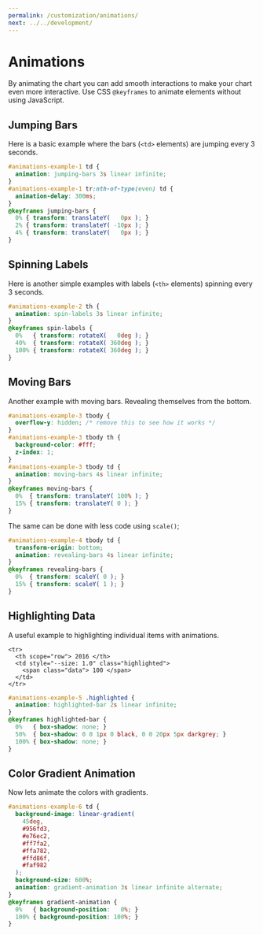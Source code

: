 ```yaml
---
permalink: /customization/animations/
next: ../../development/
---
```


# Animations

By animating the chart you can add smooth interactions to make your chart even more interactive. Use CSS `@keyframes` to animate elements without using JavaScript.

## Jumping Bars

Here is a basic example where the bars (`<td>` elements) are jumping every 3 seconds.

```css
#animations-example-1 td {
  animation: jumping-bars 3s linear infinite;
}
#animations-example-1 tr:nth-of-type(even) td {
  animation-delay: 300ms;
}
@keyframes jumping-bars {
  0% { transform: translateY(   0px ); }
  2% { transform: translateY( -10px ); }
  4% { transform: translateY(   0px ); }
}
```

<code-example code-example-id="animations-example-1">
<template v-slot:css-code>
#animations-example-1 {
  height: 200px;
  max-width: 300px;
  margin: 0 auto;
}
#animations-example-1 td {
  animation: jumping-bars 3s linear infinite;
  animation-delay: 0;
}
#animations-example-1 tr:nth-of-type(even) td {
  animation-delay: 300ms;
}
@keyframes jumping-bars {
  0% { transform: translateY(   0px ); }
  2% { transform: translateY( -10px ); }
  4% { transform: translateY(   0px ); }
}
</template>
<template v-slot:html-code>
<table class="charts-css column hide-data show-labels show-primary-axis data-spacing-6" id="animations-example-1">

  <caption> Animation Example #1 </caption>

  <thead>
    <tr>
      <th scope="col"> Year </th>
      <th scope="col"> Progress </th>
    </tr>
  </thead>

  <tbody>
    <tr>
      <th scope="row"> 2016 </th>
      <td style="--size: 0.2"> <span class="data"> 20 </span> </td>
    </tr>
    <tr>
      <th scope="row"> 2017 </th>
      <td style="--size: 0.4"> <span class="data"> 40 </span> </td>
    </tr>
    <tr>
      <th scope="row"> 2018 </th>
      <td style="--size: 0.6"> <span class="data"> 60 </span> </td>
    </tr>
    <tr>
      <th scope="row"> 2019 </th>
      <td style="--size: 0.8"> <span class="data"> 80 </span> </td>
    </tr>
    <tr>
      <th scope="row"> 2020 </th>
      <td style="--size: 1.0"> <span class="data"> 100 </span> </td>
    </tr>
  </tbody>

</table>
</template>
</code-example>

## Spinning Labels

Here is another simple examples with labels (`<th>` elements) spinning every 3 seconds.

```css
#animations-example-2 th {
  animation: spin-labels 3s linear infinite;
}
@keyframes spin-labels {
  0%   { transform: rotateX(   0deg ); }
  40%  { transform: rotateX( 360deg ); }
  100% { transform: rotateX( 360deg ); }
}
```

<code-example code-example-id="animations-example-2">
<template v-slot:css-code>
#animations-example-2 {
  --labels-size: 160px;
  height: 250px;
  max-width: 500px;
  margin: 0 auto;
}
#animations-example-2 td {
  line-height: 1.5;
}
#animations-example-2 th {
  animation: spin-labels 3s linear infinite;
}
@keyframes spin-labels {
  0%   { transform: rotateX(   0deg ); }
  40%  { transform: rotateX( 360deg ); }
  100% { transform: rotateX( 360deg ); }
}
</template>
<template v-slot:html-code>
<table class="charts-css bar hide-data show-labels data-spacing-5 show-primary-axis show-data-axes" id="animations-example-2">

  <caption> Animation Example #2 - The Richest People In America (Forbes 1918) </caption>

  <thead>
    <tr>
      <th scope="col"> Country </th>
      <th scope="col"> Gold </th>
      <th scope="col"> Silver </th>
      <th scope="col"> Silver </th>
    </tr>
  </thead>

  <tbody>
    <tr>
      <th scope="row"> John D. Rockefeller </th>
      <td style="--size: calc( 1200 / 1200 );"> <span class="data"> 1,200 </span> </td>
    </tr>
    <tr>
      <th scope="row"> Henry Clay Frick </th>
      <td style="--size: calc( 225 / 1200 );"> <span class="data"> 225 </span> </td>
    </tr>
    <tr>
      <th scope="row"> Andrew Carnegie </th>
      <td style="--size: calc( 200 / 1200 );"> <span class="data"> 200 </span> </td>
    </tr>
    <tr>
      <th scope="row"> George Fisher Baker </th>
      <td style="--size: calc( 150 / 1200 );"> <span class="data"> 150 </span> </td>
    </tr>
    <tr>
      <th scope="row"> William Rockefeller </th>
      <td style="--size: calc( 150 / 1200 );"> <span class="data"> 150 </span> </td>
    </tr>
  </tbody>

</table>
</template>
</code-example>

## Moving Bars

Another example with moving bars. Revealing themselves from the bottom.

```css
#animations-example-3 tbody {
  overflow-y: hidden; /* remove this to see how it works */
}
#animations-example-3 tbody th {
  background-color: #fff;
  z-index: 1;
}
#animations-example-3 tbody td {
  animation: moving-bars 4s linear infinite;
}
@keyframes moving-bars {
  0%  { transform: translateY( 100% ); }
  15% { transform: translateY( 0 ); }
}
```

<code-example code-example-id="animations-example-3">
<template v-slot:css-code>
#animations-example-3 {
  height: 200px;
  max-width: 300px;
  margin: 0 auto;
}
#animations-example-3 tbody {
  overflow-y: hidden; /* remove this to see how it works */
}
#animations-example-3 tbody th {
  background-color: #fff;
  z-index: 1;
}
#animations-example-3 tbody td {
  animation: moving-bars 4s linear infinite;
}
@keyframes moving-bars {
  0%  { transform: translateY( 100% ); }
  15% { transform: translateY( 0 ); }
}
</template>
<template v-slot:html-code>
<table class="charts-css column show-labels hide-data data-spacing-5 show-primary-axis show-data-axes" id="animations-example-3">

  <caption> Animation Example #3 </caption>

  <thead>
    <tr>
      <th scope="col"> Year </th>
      <th scope="col"> Progress </th>
    </tr>
  </thead>

  <tbody>
    <tr>
      <th scope="row"> 2016 </th>
      <td style="--size: 1.0"> <span class="data"> 100 </span> </td>
    </tr>
    <tr>
      <th scope="row"> 2017 </th>
      <td style="--size: 0.8"> <span class="data"> 80 </span> </td>
    </tr>
    <tr>
      <th scope="row"> 2018 </th>
      <td style="--size: 0.6"> <span class="data"> 60 </span> </td>
    </tr>
    <tr>
      <th scope="row"> 2019 </th>
      <td style="--size: 0.4"> <span class="data"> 40 </span> </td>
    </tr>
    <tr>
      <th scope="row"> 2020 </th>
      <td style="--size: 0.2"> <span class="data"> 20 </span> </td>
    </tr>
  </tbody>

</table>
</template>
</code-example>

The same can be done with less code using `scale()`;

```css
#animations-example-4 tbody td {
  transform-origin: bottom;
  animation: revealing-bars 4s linear infinite;
}
@keyframes revealing-bars {
  0%  { transform: scaleY( 0 ); }
  15% { transform: scaleY( 1 ); }
}
```

<code-example code-example-id="animations-example-4">
<template v-slot:css-code>
#animations-example-4 {
  height: 200px;
  max-width: 300px;
  margin: 0 auto;
}
#animations-example-4 tbody td {
  transform-origin: bottom;
  animation: revealing-bars 4s linear infinite;
}
@keyframes revealing-bars {
  0%  { transform: scaleY( 0 ); }
  15% { transform: scaleY( 1 ); }
}
</template>
<template v-slot:html-code>
<table class="charts-css column show-labels hide-data data-spacing-5 show-primary-axis show-data-axes" id="animations-example-4">

  <caption> Animation Example #4 </caption>

  <thead>
    <tr>
      <th scope="col"> Year </th>
      <th scope="col"> Progress </th>
    </tr>
  </thead>

  <tbody>
    <tr>
      <th scope="row"> 2016 </th>
      <td style="--size: 0.2"> <span class="data"> 20 </span> </td>
    </tr>
    <tr>
      <th scope="row"> 2017 </th>
      <td style="--size: 0.4"> <span class="data"> 40 </span> </td>
    </tr>
    <tr>
      <th scope="row"> 2018 </th>
      <td style="--size: 0.6"> <span class="data"> 60 </span> </td>
    </tr>
    <tr>
      <th scope="row"> 2019 </th>
      <td style="--size: 0.8"> <span class="data"> 80 </span> </td>
    </tr>
    <tr>
      <th scope="row"> 2020 </th>
      <td style="--size: 1.0"> <span class="data"> 100 </span> </td>
    </tr>
  </tbody>

</table>
</template>
</code-example>

## Highlighting Data

A useful example to highlighting individual items with animations.

```html{3}
<tr>
  <th scope="row"> 2016 </th>
  <td style="--size: 1.0" class="highlighted">
    <span class="data"> 100 </span>
  </td>
</tr>
```

```css
#animations-example-5 .highlighted {
  animation: highlighted-bar 2s linear infinite;
}
@keyframes highlighted-bar {
  0%   { box-shadow: none; }
  50%  { box-shadow: 0 0 1px 0 black, 0 0 20px 5px darkgrey; }
  100% { box-shadow: none; }
}
```

<code-example code-example-id="animations-example-5">
<template v-slot:css-code>
#animations-example-5 {
  height: 200px;
  max-width: 350px;
  margin: 0 auto;
}
#animations-example-5 .highlighted {
  animation: highlighted-bar 2s linear infinite;
}
@keyframes highlighted-bar {
  0%   { box-shadow: none; }
  50%  { box-shadow: 0 0 1px 0 black, 0 0 20px 5px darkgrey; }
  100% { box-shadow: none; }
}
</template>
<template v-slot:html-code>
<table class="charts-css column show-labels data-spacing-15 show-primary-axis show-data-axes" id="animations-example-5">

  <caption> Animation Example #5 </caption>

  <thead>
    <tr>
      <th scope="col"> Year </th>
      <th scope="col"> Progress </th>
    </tr>
  </thead>

  <tbody>
    <tr>
      <th scope="row"> 2016 </th>
      <td style="--size: 0.2"> <span class="data"> 20 </span> </td>
    </tr>
    <tr>
      <th scope="row"> 2017 </th>
      <td style="--size: 0.4"> <span class="data"> 40 </span> </td>
    </tr>
    <tr>
      <th scope="row"> 2018 </th>
      <td style="--size: 1.0" class="highlighted"> <span class="data"> 100 </span> </td>
    </tr>
    <tr>
      <th scope="row"> 2019 </th>
      <td style="--size: 0.5"> <span class="data"> 50 </span> </td>
    </tr>
    <tr>
      <th scope="row"> 2020 </th>
      <td style="--size: 0.3"> <span class="data"> 30 </span> </td>
    </tr>
  </tbody>

</table>
</template>
</code-example>

## Color Gradient Animation

Now lets animate the colors with gradients.

```css
#animations-example-6 td {
  background-image: linear-gradient(
    45deg,
    #956fd3,
    #e76ec2,
    #ff7fa2,
    #ffa782,
    #ffd86f,
    #faf982
  );
  background-size: 600%;
  animation: gradient-animation 3s linear infinite alternate;
}
@keyframes gradient-animation {
  0%   { background-position:   0%; }
  100% { background-position: 100%; }
}
```

<code-example code-example-id="animations-example-6">
<template v-slot:css-code>
#animations-example-6 {
  height: 200px;
  max-width: 350px;
  margin: 0 auto;
}
#animations-example-6 td {
  background-image: linear-gradient(
    45deg,
    #956fd3,
    #e76ec2,
    #ff7fa2,
    #ffa782,
    #ffd86f,
    #faf982
  );
  background-size: 600%;
  animation: gradient-animation 3s linear infinite alternate;
}
@keyframes gradient-animation {
  0%   { background-position:   0%; }
  100% { background-position: 100%; }
}
</template>
<template v-slot:html-code>
<table class="charts-css column show-labels hide-data data-spacing-5 show-primary-axis show-data-axes" id="animations-example-6">

  <caption> Animation Example #6 </caption>

  <thead>
    <tr>
      <th scope="col"> Year </th>
      <th scope="col"> Progress </th>
    </tr>
  </thead>

  <tbody>
    <tr>
      <th scope="row"> 2016 </th>
      <td style="--size: 0.2"> <span class="data"> 20 </span> </td>
    </tr>
    <tr>
      <th scope="row"> 2017 </th>
      <td style="--size: 0.4"> <span class="data"> 40 </span> </td>
    </tr>
    <tr>
      <th scope="row"> 2018 </th>
      <td style="--size: 1.0"> <span class="data"> 100 </span> </td>
    </tr>
    <tr>
      <th scope="row"> 2019 </th>
      <td style="--size: 0.5"> <span class="data"> 50 </span> </td>
    </tr>
    <tr>
      <th scope="row"> 2020 </th>
      <td style="--size: 0.3"> <span class="data"> 30 </span> </td>
    </tr>
  </tbody>

</table>
</template>
</code-example>
